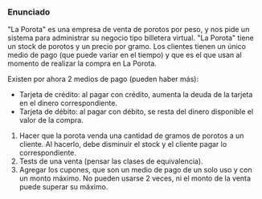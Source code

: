 
### Enunciado

"La Porota" es una empresa de venta de porotos por peso, y nos pide un sistema para administrar su negocio tipo billetera virtual. "La Porota" tiene un stock de porotos y un precio por gramo.
Los clientes tienen un único medio de pago (que puede variar en el tiempo) y que es el que usan al momento de realizar la compra en La Porota.

Existen por ahora 2 medios de pago (pueden haber más):

- Tarjeta de crédito: al pagar con crédito, aumenta la deuda de la tarjeta en el dinero correspondiente.
- Tarjeta de débito: al pagar con débito, se resta del dinero disponible el valor de la compra.

1. Hacer que la porota venda una cantidad de gramos de porotos a un cliente. Al hacerlo, debe disminuir el stock y el cliente pagar lo correspondiente.
2. Tests de una venta (pensar las clases de equivalencia). 
3. Agregar los cupones, que son un medio de pago de un solo uso y con un monto máximo. No pueden usarse 2 veces, ni el monto de la venta puede superar su máximo.

